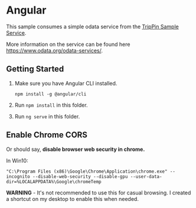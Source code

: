 # Angular
This sample consumes a simple odata service from the [TripPin Sample Service](https://services.odata.org/TripPinRESTierService).

More information on the service can be found here https://www.odata.org/odata-services/.

## Getting Started
1. Make sure you have Angular CLI installed.

    `npm install -g @angular/cli`

2. Run `npm install` in this folder.
3. Run `ng serve` in this folder.


## Enable Chrome CORS
Or should say, **disable browser web security in chrome.**

In Win10:
```
"C:\Program Files (x86)\Google\Chrome\Application\chrome.exe" --incognito --disable-web-security --disable-gpu --user-data-dir=%LOCALAPPDATA%\Google\chromeTemp
```

**WARNING** - It's not recommended to use this for casual browsing. I created a shortcut on my desktop to enable this when needed.

